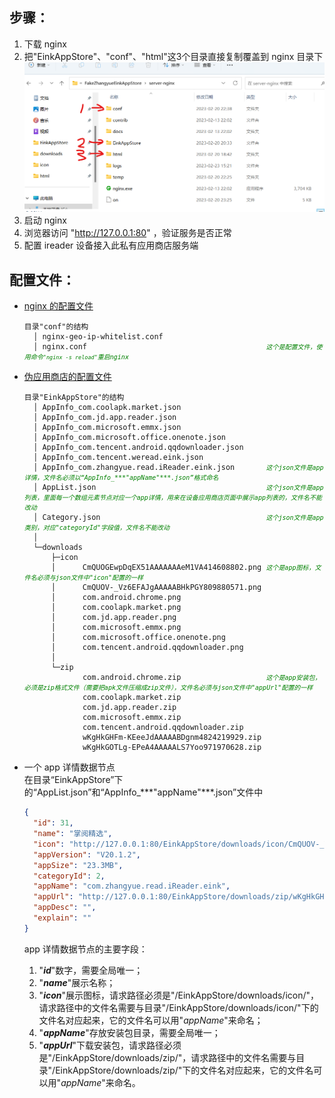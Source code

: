 ## 步骤：  
1. 下载 nginx  
2. 把"EinkAppStore"、"conf"、"html"这3个目录直接复制覆盖到 nginx 目录下  
![nginx 目录结构](/docs/jietu/nginx目录结构.png)
3. 启动 nginx  
4. 浏览器访问 "http://127.0.0.1:80" ，验证服务是否正常  
5. 配置 ireader 设备接入此私有应用商店服务端  

## 配置文件：  
- [nginx 的配置文件](/server-nginx8zyEinkAppStore/conf/)  
    <pre><code>目录"conf"的结构
    │ nginx-geo-ip-whitelist.conf
    │ nginx.conf                                        <em><font size=1 color=green>这个是配置文件，使用命令<code>"nginx -s reload"</code>重启nginx</font></em></code></pre>

- [伪应用商店的配置文件](/server-nginx8zyEinkAppStore/EinkAppStore/)  
    <pre><code>目录"EinkAppStore"的结构
    │ AppInfo_com.coolapk.market.json
    │ AppInfo_com.jd.app.reader.json
    │ AppInfo_com.microsoft.emmx.json
    │ AppInfo_com.microsoft.office.onenote.json
    │ AppInfo_com.tencent.android.qqdownloader.json
    │ AppInfo_com.tencent.weread.eink.json
    │ AppInfo_com.zhangyue.read.iReader.eink.json       <em><font size=1 color=green>这个json文件是app详情，文件名必须以“AppInfo_***"appName"***.json”格式命名</font></em>
    │ AppList.json                                      <em><font size=1 color=green>这个json文件是app列表，里面每一个数组元素节点对应一个app详情，用来在设备应用商店页面中展示app列表的，文件名不能改动</font></em>
    │ Category.json                                     <em><font size=1 color=green>这个json文件是app类别，对应"categoryId"字段值，文件名不能改动</font></em>
    │
    └─downloads
        ├─icon
        │      CmQUOGEwpDqEX51AAAAAAAeM1VA414608802.png <em><font size=1 color=green>这个是app图标，文件名必须与json文件中"icon"配置的一样</font></em>
        │      CmQUOV-_Vz6EFAJgAAAAABHkPGY809880571.png
        │      com.android.chrome.png
        │      com.coolapk.market.png
        │      com.jd.app.reader.png
        │      com.microsoft.emmx.png
        │      com.microsoft.office.onenote.png
        │      com.tencent.android.qqdownloader.png
        │
        └─zip
               com.android.chrome.zip                   <em><font size=1 color=green>这个是app安装包，必须是zip格式文件（需要把apk文件压缩成zip文件），文件名必须与json文件中"appUrl"配置的一样</font></em>
               com.coolapk.market.zip
               com.jd.app.reader.zip
               com.microsoft.emmx.zip
               com.tencent.android.qqdownloader.zip
               wKgHkGHFm-KEeeJdAAAAABDgnm4824219929.zip
               wKgHkGOTLg-EPeA4AAAAALS7Yoo971970628.zip</code></pre>

- 一个 app 详情数据节点  
在目录“EinkAppStore”下的“AppList.json”和“AppInfo_\*\*\*"appName"\*\*\*.json”文件中
    ```json
    {
      "id": 31,
      "name": "掌阅精选",
      "icon": "http://127.0.0.1:80/EinkAppStore/downloads/icon/CmQUOV-_Vz6EFAJgAAAAABHkPGY809880571.png",
      "appVersion": "V20.1.2",
      "appSize": "23.3MB",
      "categoryId": 2,
      "appName": "com.zhangyue.read.iReader.eink",
      "appUrl": "http://127.0.0.1:80/EinkAppStore/downloads/zip/wKgHkGHFm-KEeeJdAAAAABDgnm4824219929.zip",
      "appDesc": "",
      "explain": ""
    }
    ```  
    app 详情数据节点的主要字段：  
    1. "***id***"数字，需要全局唯一；  
    2. "***name***"展示名称；  
    3. "***icon***"展示图标，请求路径必须是"/EinkAppStore/downloads/icon/"，请求路径中的文件名需要与目录"/EinkAppStore/downloads/icon/"下的文件名对应起来，它的文件名可以用"*appName*"来命名；  
    4. "***appName***"存放安装包目录，需要全局唯一；  
    5. "***appUrl***"下载安装包，请求路径必须是"/EinkAppStore/downloads/zip/"，请求路径中的文件名需要与目录"/EinkAppStore/downloads/zip/"下的文件名对应起来，它的文件名可以用"*appName*"来命名。  

